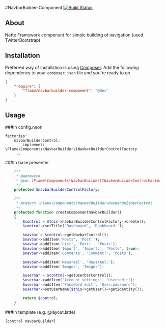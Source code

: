 #NavbarBuilder-Component [![Build Status](https://secure.travis-ci.org/flame-org/NavbarBuilder-Component.png?branch=master)](https://travis-ci.org/flame-org/NavbarBuilder-Component)

## About
Nette Framework component for simple building of navigation (used TwitterBootstrap)

## Installation

Preferred way of installation is using [Composer](http://getcomposer.org).
Add the following dependency to your `composer.json` file and you're ready to go.

```json
{
	"require": {
		"flame/navbarbuilder-component": "@dev"
	}
}
```

## Usage

###In config.neon

	factories:
		navbarBuilderControl:
            implement: \Flame\Components\NavbarBuilder\INavbarBuilderControlFactory
		...

###In base presenter
```php
	/**
	 * @autowire
	 * @var \Flame\Components\NavbarBuilder\INavbarBuilderControlFactory
	 */
	protected $navbarBuilderControlFactory;

	/**
	 * @return \Flame\Components\NavbarBuilder\NavbarBuilderControl
	 */
	protected function createComponentNavbarBuilder()
	{
		$control = $this->navbarBuilderControlFactory->create();
		$control->setTitle('Dashboard', 'Dashboard:');

		$navbar = $control->getNavbarControl();
		$navbar->addItem('Posts', 'Post:');
		$navbar->addItem('List', 'Post:', 'Posts');
		$navbar->addItem('Import', 'Import:', 'Posts', true);
		$navbar->addItem('Comments', 'Comment:', 'Posts');

		$navbar->addItem('Newsreel', 'Newsreel:');
		$navbar->addItem('Images', 'Image:');

		$userbar = $control->getUserbarControl();
		$userbar->addItem('Account settings', 'User:edit');
		$userbar->addItem('Password edit', 'User:password');
		$userbar->setUserName($this->getUser()->getIdentity());

		return $control;
	}
```

###In template (e.g. @layout.latte)

	{control navbarBuilder}